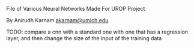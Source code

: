 File of Various Neural Networks Made For UROP Project

By Anirudh Karnam <akarnam@umich.edu>

TODO: compare a cnn with a standard one with one that has a regression layer, and then change the size of the input of the training data
